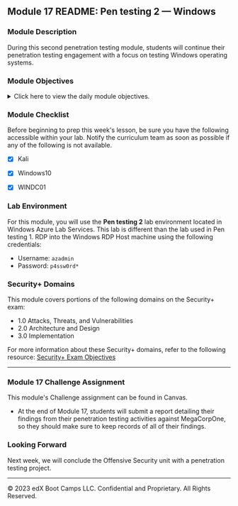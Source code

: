 ## Module 17 README: Pen testing 2 &mdash; Windows

### Module Description

During this second penetration testing module, students will continue their penetration testing engagement with a focus on testing Windows operating systems.


### Module Objectives 

<details>
    <summary>Click here to view the daily module objectives.</summary>

  <br>

- **Day 1:** Introduction to Windows Penetration Testing
  - Discern the differences between Windows and Linux penetration testing
  - Explain what ports a Windows machine commonly has open
  - Explain how Windows authentication works
  - Perform poisoning or spoofing attacks on a Windows network

    
- **Day 2:** Windows Exploitation, Privilege Escalation, and Credential Access
  - Generate payloads using `msfvenom`
  - Operate Meterpreter shells
  - Perform and explain how process migration works


- **Day 3:** Windows Persistence, Lateral Movement, Credential Access, and Review
  - Understand how Windows credentials and Mimikatz work
  - Perform lateral movement to other machines in a network
  - Explain what DC replication is and how to use the DCSync attack
    

</details>

### Module Checklist

Before beginning to prep this week's lesson, be sure you have the following accessible within your lab. Notify the curriculum team as soon as possible if any of the following is not available.

- [x] Kali
- [x] Windows10
- [x] WINDC01 


### Lab Environment

For this module, you will use the **Pen testing 2** lab environment located in Windows Azure Lab Services. This lab is different than the lab used in Pen testing 1. RDP into the Windows RDP Host machine using the following credentials:

  - Username: `azadmin`
  - Password: `p4ssw0rd*`


### Security+ Domains

This module covers portions of the following domains on the Security+ exam:

- 1.0 Attacks, Threats, and Vulnerabilities 
- 2.0 Architecture and Design 
- 3.0 Implementation

For more information about these Security+ domains, refer to the following resource: [Security+ Exam Objectives](https://comptiacdn.azureedge.net/webcontent/docs/default-source/exam-objectives/comptia-security-sy0-601-exam-objectives-(2-0).pdf?sfvrsn=8c5889ff_2)


---

### Module 17 Challenge Assignment
This module's Challenge assignment can be found in Canvas.
- At the end of Module 17, students will submit a report detailing their findings from their penetration testing activities against MegaCorpOne, so they should make sure to keep records of all of their findings.


### Looking Forward 

Next week, we will conclude the Offensive Security unit with a penetration testing project.


---


&copy; 2023 edX Boot Camps LLC. Confidential and Proprietary. All Rights Reserved.    
